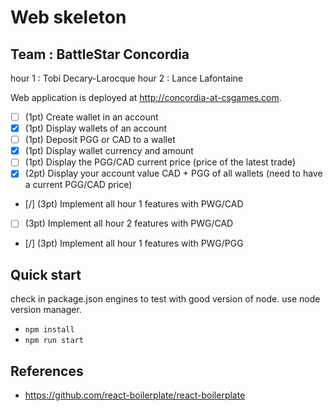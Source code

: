 # Web skeleton

## Team : BattleStar Concordia
hour 1 : Tobi Decary-Larocque
hour 2 : Lance Lafontaine

Web application is deployed at http://concordia-at-csgames.com.

- [ ] (1pt) Create wallet in an account
- [x] (1pt) Display wallets of an account
- [ ] (1pt) Deposit PGG or CAD to a wallet
- [x] (1pt) Display wallet currency and amount
- [ ] (1pt) Display the PGG/CAD current price (price of the latest trade)
- [x] (2pt) Display your account value CAD + PGG of all wallets (need to have a current PGG/CAD price)
- [/] (3pt) Implement all hour 1 features with PWG/CAD
- [ ] (3pt) Implement all hour 2 features with PWG/CAD
- [/] (3pt) Implement all hour 1 features with PWG/PGG

## Quick start
check in package.json engines to test with good version of node.
use node version manager.

- `npm install`
- `npm run start`

## References
- https://github.com/react-boilerplate/react-boilerplate
